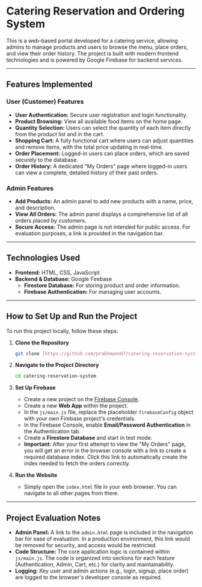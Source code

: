 # Catering Reservation and Ordering System

This is a web-based portal developed for a catering service, allowing admins to manage products and users to browse the menu, place orders, and view their order history. The project is built with modern frontend technologies and is powered by Google Firebase for backend services.

---

## Features Implemented

### User (Customer) Features
- **User Authentication:** Secure user registration and login functionality.
- **Product Browsing:** View all available food items on the home page.
- **Quantity Selection:** Users can select the quantity of each item directly from the product list and in the cart.
- **Shopping Cart:** A fully functional cart where users can adjust quantities and remove items, with the total price updating in real-time.
- **Order Placement:** Logged-in users can place orders, which are saved securely to the database.
- **Order History:** A dedicated "My Orders" page where logged-in users can view a complete, detailed history of their past orders.

### Admin Features
- **Add Products:** An admin panel to add new products with a name, price, and description.
- **View All Orders:** The admin panel displays a comprehensive list of all orders placed by customers.
- **Secure Access:** The admin page is not intended for public access. For evaluation purposes, a link is provided in the navigation bar.

---

## Technologies Used

- **Frontend:** HTML, CSS, JavaScript
- **Backend & Database:** Google Firebase
    - **Firestore Database:** For storing product and order information.
    - **Firebase Authentication:** For managing user accounts.

---

## How to Set Up and Run the Project

To run this project locally, follow these steps:

1.  **Clone the Repository**
    ```bash
    git clone [https://github.com/prabhmann07/catering-reservation-system.git](https://github.com/prabhmann07/catering-reservation-system.git)
    ```

2.  **Navigate to the Project Directory**
    ```bash
    cd catering-reservation-system
    ```

3.  **Set Up Firebase**
    - Create a new project on the [Firebase Console](https://console.firebase.google.com/).
    - Create a new **Web App** within the project.
    - In the `js/main.js` file, replace the placeholder `firebaseConfig` object with your own Firebase project's credentials.
    - In the Firebase Console, enable **Email/Password Authentication** in the Authentication tab.
    - Create a **Firestore Database** and start in test mode.
    - **Important:** After your first attempt to view the "My Orders" page, you will get an error in the browser console with a link to create a required database index. Click this link to automatically create the index needed to fetch the orders correctly.

4.  **Run the Website**
    - Simply open the `index.html` file in your web browser. You can navigate to all other pages from there.

---

## Project Evaluation Notes

-   **Admin Panel:** A link to the `admin.html` page is included in the navigation bar for ease of evaluation. In a production environment, this link would be removed for security, and access would be restricted.
-   **Code Structure:** The core application logic is contained within `js/main.js`. The code is organized into sections for each feature (Authentication, Admin, Cart, etc.) for clarity and maintainability.
-   **Logging:** Key user and admin actions (e.g., login, signup, place order) are logged to the browser's developer console as required.
